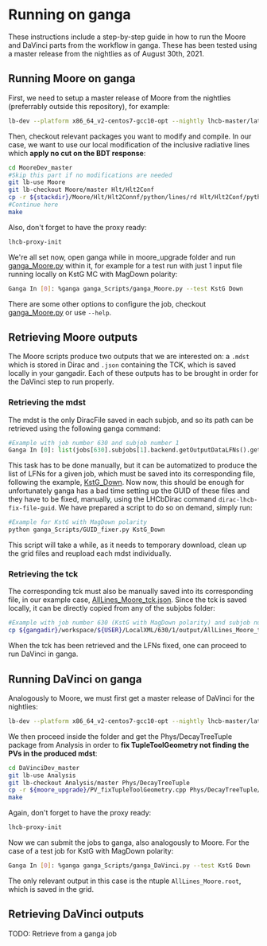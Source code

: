 # Running on ganga

These instructions include a step-by-step guide in how to run the Moore and DaVinci parts from the workflow in ganga. These has been tested using a master release from the nightlies as of August 30th, 2021.

## Running Moore on ganga

First, we need to setup a master release of Moore from the nightlies (preferrably outside this repository), for example:

```sh
lb-dev --platform x86_64_v2-centos7-gcc10-opt --nightly lhcb-master/latest Moore/master
```

Then, checkout relevant packages you want to modify and compile. In our case, we want to use our local modification of the inclusive radiative lines which **apply no cut on the BDT response**:

```sh
cd MooreDev_master
#Skip this part if no modifications are needed
git lb-use Moore
git lb-checkout Moore/master Hlt/Hlt2Conf
cp -r ${stackdir}/Moore/Hlt/Hlt2Connf/python/lines/rd Hlt/Hlt2Conf/python/Hlt2Conf/lines
#Continue here
make
```

Also, don't forget to have the proxy ready:

```sh
lhcb-proxy-init
```

We're all set now, open ganga while in moore_upgrade folder and run [ganga_Moore.py](ganga_Moore.py) within it, for example for a test run with just 1 input file running locally on KstG MC with MagDown polarity:

```sh
Ganga In [0]: %ganga ganga_Scripts/ganga_Moore.py --test KstG Down
```

There are some other options to configure the job, checkout [ganga_Moore.py](ganga_Moore.py) or use `--help`.

## Retrieving Moore outputs

The Moore scripts produce two outputs that we are interested on: a `.mdst` which is stored in Dirac and `.json` containing the TCK, which is saved locally in your gangadir. Each of these outputs has to be brought in order for the DaVinci step to run properly.

### Retrieving the mdst

The mdst is the only DiracFile saved in each subjob, and so its path can be retrieved using the following ganga command:

```python
#Example with job number 630 and subjob number 1
Ganga In [0]: list(jobs[630].subjobs[1].backend.getOutputDataLFNs().getReplicas().keys())[0]
```

This task has to be done manually, but it can be automatized to produce the list of LFNs for a given job, which must be saved into its corresponding file, following the example, [KstG_Down](ganga_Moore_LFNs/KstG_Down). Now now, this should be enough for unfortunately ganga has a bad time setting up the GUID of these files and they have to be fixed, manually, using the LHCbDirac command `dirac-lhcb-fix-file-guid`. We have prepared a script to do so on demand, simply run:

```sh
#Example for KstG with MagDown polarity
python ganga_Scripts/GUID_fixer.py KstG_Down
```

This script will take a while, as it needs to temporary download, clean up the grid files and reupload each mdst individually.

### Retrieving the tck

The corresponding tck must also be manually saved into its corresponding file, in our example case, [AllLines_Moore_tck.json](ganga_tcks/KstG_Down/AllLines_Moore_tck.json). Since the tck is saved locally, it can be directly copied from any of the subjobs folder:

```sh
#Example with job number 630 (KstG with MagDown polarity) and subjob number 1
cp ${gangadir}/workspace/${USER}/LocalXML/630/1/output/AllLines_Moore_tck.json ganga_Scripts/ganga_tcks/KstG_Down/AllLines_Moore_tck.json
```

When the tck has been retrieved and the LFNs fixed, one can proceed to run DaVinci in ganga.

## Running DaVinci on ganga

Analogously to Moore, we must first get a master release of DaVinci for the nightlies:

```sh
lb-dev --platform x86_64_v2-centos7-gcc10-opt --nightly lhcb-master/latest DaVinci/master
```

We then proceed inside the folder and get the Phys/DecayTreeTuple package from Analysis in order to **fix TupleToolGeometry not finding the PVs in the produced mdst**:

```sh
cd DaVinciDev_master
git lb-use Analysis
git lb-checkout Analysis/master Phys/DecayTreeTuple
cp -r ${moore_upgrade}/PV_fixTupleToolGeometry.cpp Phys/DecayTreeTuple/src
make
```

Again, don't forget to have the proxy ready:

```sh
lhcb-proxy-init
```

Now we can submit the jobs to ganga, also analogously to Moore. For the case of a test job for KstG with MagDown polarity:

```sh
Ganga In [0]: %ganga ganga_Scripts/ganga_DaVinci.py --test KstG Down
```

The only relevant output in this case is the ntuple `AllLines_Moore.root`, which is saved in the grid.

## Retrieving DaVinci outputs

TODO: Retrieve from a ganga job
